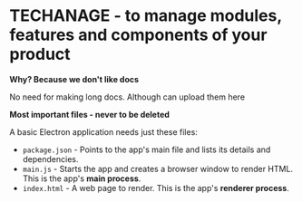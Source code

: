 # TECHANAGE - to manage modules, features and components of your product

**Why? Because we don't like docs**

No need for making long docs. Although can upload them here

**Most important files - never to be deleted**

A basic Electron application needs just these files:

- `package.json` - Points to the app's main file and lists its details and dependencies.
- `main.js` - Starts the app and creates a browser window to render HTML. This is the app's **main process**.
- `index.html` - A web page to render. This is the app's **renderer process**.
